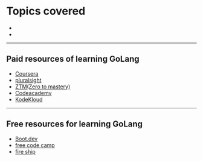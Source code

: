 # Topics covered
* 
*
____________________________________________________________________________

## Paid resources of learning GoLang
* [Coursera](https://www.coursera.org/specializations/google-golang?)
* [pluralsight](https://www.pluralsight.com/courses/go-fundamentals?)
* [ZTM(Zero to mastery)](https://zerotomastery.io/courses/learn-golang/)
* [Codeacademy](https://www.codecademy.com/learn/learn-go?)
* [KodeKloud](https://kodekloud.com/courses/golang/)
_____________________________________________________________________________
## Free resources for learning GoLang
* [Boot.dev](https://boot.dev/learn/learn-golang)
* [free code camp](https://www.youtube.com/watch?v=YS4e4q9oBaU)
* [fire ship](https://fireship.io/lessons/learn-go-in-100-lines/)
